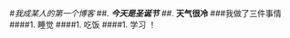 #*我成某人的第一个博客*
##*. **今天是圣诞节**
##*. **天气很冷**
###我做了三件事情
####1. 睡觉
####1. 吃饭
####1. 学习
！[](https://gimg2.baidu.com/image_search/src=http%3A%2F%2Fzkres2.myzaker.com%2F202012%2F5fe5c6b6b15ec06560228f0f_1024.jpg&refer=http%3A%2F%2Fzkres2.myzaker.com&app=2002&size=f9999,10000&q=a80&n=0&g=0n&fmt=jpeg?sec=1611496209&t=1c0771e83c02d455ca0fa3a2c05281fe)
